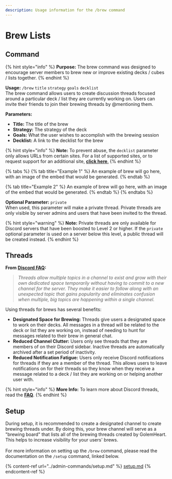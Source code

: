 ```yaml
---
description: Usage information for the /brew command
---
```


# Brew Lists

## Command

{% hint style="info" %}
**Purpose:** The brew command was designed to encourage server members to brew new or improve existing decks / cubes / lists together.
{% endhint %}

**Usage:** `/brew` `title` `strategy` `goals` `decklist`\
The brew command allows users to create discussion threads focused around a particular deck / list they are currently working on. Users can invite their friends to join their brewing threads by @mentioning them.

**Parameters:**

* **Title:** The title of the brew
* **Strategy:** The strategy of the deck
* **Goals:** What the user wishes to accomplish with the brewing session
* **Decklist:** A link to the decklist for the brew

{% hint style="info" %}
**Note:** To prevent abuse, the `decklist` parameter only allows URLs from certain sites. For a list of supported sites, or to request support for an additional site, [**click here**.](https://github.com/wise-io/GolemHeart/issues/25)
{% endhint %}

{% tabs %}
{% tab title="Example 1" %}
An example of brew will go here, with an image of the embed that would be generated.
{% endtab %}

{% tab title="Example 2" %}
An example of brew will go here, with an image of the embed that would be generated.
{% endtab %}
{% endtabs %}

**Optional Parameter:** `private`\
When used, this parameter will make a private thread. Private threads are only visible by server admins and users that have been invited to the thread.&#x20;

{% hint style="warning" %}
**Note:** Private threads are only available for Discord servers that have been boosted to Level 2 or higher. If the `private` optional parameter is used on a server below this level, a public thread will be created instead.
{% endhint %}

## Threads

**From** [**Discord FAQ**](https://support.discord.com/hc/en-us/articles/4403205878423-Threads-FAQ#h\_01FDGC4JW2D665Y230KPKWQZPN)**:**

> _Threads allow multiple topics in a channel to exist and grow with their own dedicated space temporarily without having to commit to a new channel for the server. They make it easier to follow along with an unexpected topic that gains popularity and eliminates confusion when multiple, big topics are happening within a single channel._

Using threads for brews has several benefits:

* **Designated Space for Brewing:** Threads give users a designated space to work on their decks. All messages in a thread will be related to the deck or list they are working on, instead of needing to hunt for messages related to their brew in general chat.
* **Reduced Channel Clutter:** Users only see threads that they are members of on their Discord sidebar. Inactive threads are automatically archived after a set period of inactivity.
* **Reduced Notification Fatigue:** Users only receive Discord notifications for threads if they are a member of the thread. This allows users to leave notifications on for their threads so they know when they receive a message related to a deck / list they are working on or helping another user with.

{% hint style="info" %}
**More Info:** To learn more about Discord threads, read the [**FAQ**](https://support.discord.com/hc/en-us/articles/4403205878423-Threads-FAQ#h\_01FDGC4JW2D665Y230KPKWQZPN).
{% endhint %}

## Setup

During setup, it is recommended to create a designated channel to create brewing threads under. By doing this, your brew channel will serve as a "brewing board" that lists all of the brewing threads created by GolemHeart. This helps to increase visibility for your users' brews. \
\
For more information on setting up the `/brew` command, please read the documentation on the `/setup` command, linked below.

{% content-ref url="../admin-commands/setup.md" %}
[setup.md](../admin-commands/setup.md)
{% endcontent-ref %}
